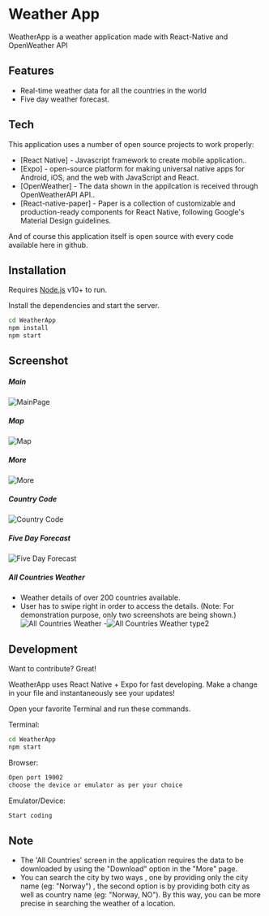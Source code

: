 # Weather App

WeatherApp is a weather application made with React-Native and OpenWeather API

## Features

- Real-time weather data for all the countries in the world
- Five day weather forecast.

## Tech

This application uses a number of open source projects to work properly:

- [React Native] - Javascript framework to create mobile application..
- [Expo] -  open-source platform for making universal native apps for Android, iOS, and the web with JavaScript and React.
- [OpenWeather] - The data shown in the appilcation is received through OpenWeatherAPI API..
- [React-native-paper] - Paper is a collection of customizable and production-ready components for React Native, following Google's Material Design guidelines.

And of course this application itself is open source with every code available here in github.

## Installation

Requires [Node.js](https://nodejs.org/) v10+ to run.

Install the dependencies and start the server.

```sh
cd WeatherApp
npm install
npm start
```

## Screenshot

##### Main
![MainPage](./screenshots/1.png "Main")

##### Map
![Map](./screenshots/2.png "Map")

##### More
![More](./screenshots/3.png "More")

##### Country Code
![Country Code](./screenshots/4.png "Country Code")

##### Five Day Forecast
![Five Day Forecast](./screenshots/5.png "Five Day Forecast")

##### All Countries Weather
- Weather details of over 200 countries available. 
- User has to swipe right in order to access the details.
(Note: For demonstration purpose, only two screenshots are being shown.)
![All Countries Weather](./screenshots/6.png "All Countries Weather")
-![All Countries Weather type2](./screenshots/7.png "All Countries Weather type2")

## Development

Want to contribute? Great!

WeatherApp uses React Native + Expo for fast developing.
Make a change in your file and instantaneously see your updates!

Open your favorite Terminal and run these commands.

Terminal:

```sh
cd WeatherApp
npm start
```

Browser:

```sh
Open port 19002
choose the device or emulator as per your choice
```

Emulator/Device:

```sh
Start coding
```

## Note

- The 'All Countries' screen in the application requires the data to be downloaded by using the "Download" option in the "More" page.
- You can search the city by two ways , one by providing only the city name (eg: "Norway") , the second option is by providing both city as well as country name (eg: "Norway, NO"). By this way, you can be more precise in searching the weather of a location.



<!-- ## License

MIT -->


